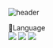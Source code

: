 ![header](https://capsule-render.vercel.app/api?type=venom&height=300&color=gradient&text=Sung,%20Shine,%20Sung&animation=twinkling)

💬Language<br>
<img src = 'https://img.shields.io/badge/Python-3776AB?style=for-the-badge&logo=python&logoColor=white'> 
<img src = 'https://img.shields.io/badge/HTML-239120?style=for-the-badge&logo=html5&logoColor=white'>
<img src = 'https://img.shields.io/badge/CSS-239120?&style=for-the-badge&logo=css3&logoColor=white'>

<!--
**shinysung/shinysung** is a ✨ _special_ ✨ repository because its `README.md` (this file) appears on your GitHub profile.

Here are some ideas to get you started:

- 🔭 I’m currently working on ...
- 🌱 I’m currently learning ...
- 👯 I’m looking to collaborate on ...
- 🤔 I’m looking for help with ...
- 💬 Ask me about ...
- 📫 How to reach me: ...
- 😄 Pronouns: ...
- ⚡ Fun fact: ...
-->
